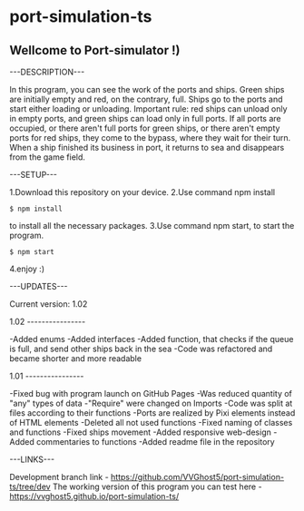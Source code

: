 # port-simulation-ts

Wellcome to Port-simulator !)
-----------------------------
---DESCRIPTION---

In this program, you can see the work of the ports and ships. Green ships are initially empty and red, on the contrary, full. Ships go to the ports and start either loading or unloading. Important rule: red ships can unload only in empty ports, and green ships can load only in full ports. If all ports are occupied, or there aren't full ports for green ships, or there aren't empty ports for red ships, they come to the bypass, where they wait for their turn. When a ship finished its business in port, it returns to sea and disappears from the game field.

---SETUP---

1.Download this repository on your device.
2.Use command npm install
```
$ npm install
```
to install all the necessary packages.
3.Use command npm start, to start the program.
```
$ npm start
```
4.enjoy :)

---UPDATES---

Current version: 1.02

1.02 ----------------

-Added enums
-Added interfaces
-Added function, that checks if the queue is full, and send other ships back in the sea
-Code was refactored and became shorter and more readable

1.01 ----------------

-Fixed bug with program launch on GitHub Pages
-Was reduced quantity of "any" types of data
-"Require" were changed on Imports
-Code was split at files according to their functions
-Ports are realized by Pixi elements instead of HTML elements
-Deleted all not used functions
-Fixed naming of classes and functions
-Fixed ships movement 
-Added responsive web-design
-Added commentaries to functions
-Added readme file in the repository


---LINKS---

Development branch link - https://github.com/VVGhost5/port-simulation-ts/tree/dev
The working version of this program you can test here - https://vvghost5.github.io/port-simulation-ts/
